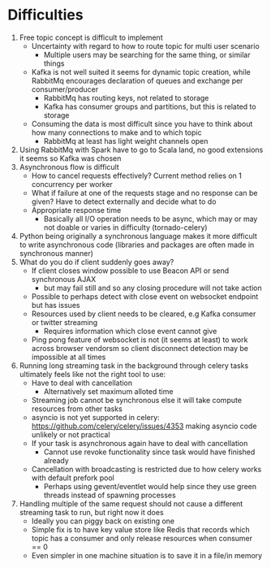 # Difficulties

1. Free topic concept is difficult to implement
    - Uncertainty with regard to how to route topic for multi user scenario
        - Multiple users may be searching for the same thing, or similar things
    - Kafka is not well suited it seems for dynamic topic creation, while RabbitMq
    encourages declaration of queues and exchange per consumer/producer
        - RabbitMq has routing keys, not related to storage
        - Kafka has consumer groups and partitions, but this is related to storage
    - Consuming the data is most difficult since you have to think about how many connections to
    make and to which topic
        - RabbitMq at least has light weight channels
    open
2. Using RabbitMq with Spark have to go to Scala land, no good extensions it seems so Kafka was chosen
3. Asynchronous flow is difficult
    - How to cancel requests effectively? Current method relies on 1 concurrency per worker
    - What if failure at one of the requests stage and no response can be given? Have to detect
    externally and decide what to do
    - Appropriate response time
        - Basically all I/O operation needs to be async, which may or may not doable or varies in difficulty (tornado-celery)
4. Python being originally a synchronous language makes it more difficult to write asynchronous code (libraries and packages
are often made in synchronous manner)
5. What do you do if client suddenly goes away?
    - If client closes window possible to use Beacon API or send synchronous AJAX
        - but may fail still and so any closing procedure will not take action
    - Possible to perhaps detect with close event on websocket endpoint but has issues
    - Resources used by client needs to be cleared, e.g Kafka consumer or twitter streaming
        - Requires information which close event cannot give
    - Ping pong feature of websocket is not (it seems at least) to work across browser vendorsm
    so client disconnect detection may be impossible at all times
6. Running long streaming task in the background through celery tasks ultimately feels like not the right tool to use:
    - Have to deal with cancellation
        - Alternatively set maximum alloted time
    - Streaming job cannot be synchronous else it will take compute resources from other tasks
    - asyncio is not yet supported in celery: https://github.com/celery/celery/issues/4353 making asyncio code unlikely or not practical
    - If your task is asynchronous again have to deal with cancellation
        - Cannot use revoke functionality since task would have finished already
    - Cancellation with broadcasting is restricted due to how celery works with default prefork pool
        - Perhaps using gevent/eventlet would help since they use green threads instead of spawning processes
7. Handling multiple of the same request should not cause a different streaming task to run, but right now it does
    - Ideally you can piggy back on existing one
    - Simple fix is to have key value store like Redis that records which topic has a consumer and only release
    resources when consumer == 0
    - Even simpler in one machine situation is to save it in a file/in memory
